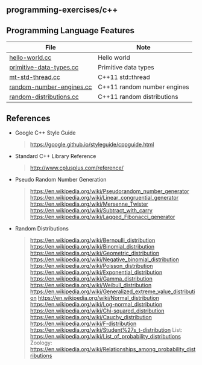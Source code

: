 ## programming-exercises/c++

## Programming Language Features
| File | Note
| --- | ---
| [hello-world.cc](hello-world.cc) | Hello world
| [primitive-data-types.cc](primitive-data-types.cc) | Primitive data types
| [mt-std-thread.cc](mt-std-thread.cc) | C++11 std::thread
| [random-number-engines.cc](random-number-engines.cc) | C++11 random number engines
| [random-distributions.cc](random-distributions.cc) | C++11 random distributions

## References
* Google C++ Style Guide
  > https://google.github.io/styleguide/cppguide.html
* Standard C++ Library Reference
  > http://www.cplusplus.com/reference/
* Pseudo Random Number Generation
  > https://en.wikipedia.org/wiki/Pseudorandom_number_generator
  > https://en.wikipedia.org/wiki/Linear_congruential_generator
  > https://en.wikipedia.org/wiki/Mersenne_Twister
  > https://en.wikipedia.org/wiki/Subtract_with_carry
  > https://en.wikipedia.org/wiki/Lagged_Fibonacci_generator
* Random Distributions
  > https://en.wikipedia.org/wiki/Bernoulli_distribution
  > https://en.wikipedia.org/wiki/Binomial_distribution
  > https://en.wikipedia.org/wiki/Geometric_distribution
  > https://en.wikipedia.org/wiki/Negative_binomial_distribution
  > https://en.wikipedia.org/wiki/Poisson_distribution
  > https://en.wikipedia.org/wiki/Exponential_distribution
  > https://en.wikipedia.org/wiki/Gamma_distribution
  > https://en.wikipedia.org/wiki/Weibull_distribution
  > https://en.wikipedia.org/wiki/Generalized_extreme_value_distribution
  > https://en.wikipedia.org/wiki/Normal_distribution
  > https://en.wikipedia.org/wiki/Log-normal_distribution
  > https://en.wikipedia.org/wiki/Chi-squared_distribution
  > https://en.wikipedia.org/wiki/Cauchy_distribution
  > https://en.wikipedia.org/wiki/F-distribution
  > https://en.wikipedia.org/wiki/Student%27s_t-distribution
  > List: https://en.wikipedia.org/wiki/List_of_probability_distributions
  > Zoology: https://en.wikipedia.org/wiki/Relationships_among_probability_distributions


